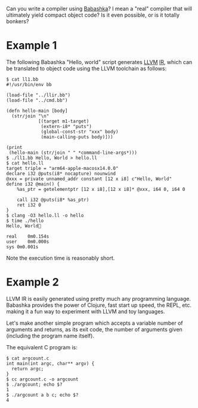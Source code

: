 Can you write a compiler using [Babashka](https://babashka.org/)?  I
mean a "real" compiler that will ultimately yield compact object code?
Is it even possible, or is it totally bonkers?

# Example 1


The following Babashka "Hello, world" script generates
[LLVM](https://llvm.org/)
[IR](https://en.wikipedia.org/wiki/Intermediate_representation), which
can be translated to object code using the LLVM toolchain as follows:



    $ cat ll1.bb
    #!/usr/bin/env bb
    
    (load-file "../llir.bb")
    (load-file "../cmd.bb")
    
    (defn hello-main [body]
      (str/join "\n"
                [(target m1-target)
                 (extern-i8* "puts")
                 (global-const-str "xxx" body)
                 (main-calling-puts body)]))
    
    (print
     (hello-main (str/join " " *command-line-args*)))
    $ ./ll1.bb Hello, World > hello.ll
    $ cat hello.ll
    target triple = "arm64-apple-macosx14.0.0"
    declare i32 @puts(i8* nocapture) nounwind
    @xxx = private unnamed_addr constant [12 x i8] c"Hello, World"
    define i32 @main() {
        %as_ptr = getelementptr [12 x i8],[12 x i8]* @xxx, i64 0, i64 0
    
        call i32 @puts(i8* %as_ptr)
        ret i32 0
    }
    $ clang -O3 hello.ll -o hello
    $ time ./hello
    Hello, World
    
    real	0m0.154s
    user	0m0.000s
    sys	0m0.001s

Note the execution time is reasonably short.


# Example 2

LLVM IR is easily
generated using pretty much any programming language. Babashka
provides the power of Clojure, fast start up speed, the REPL, etc.
making it a fun way to experiment with LLVM and toy languages.

Let's make another simple program which accepts a variable number
of arguments and returns, as its exit code, the number of arguments
given (including the program name itself).

The equivalent C program is:



    $ cat argcount.c
    int main(int argc, char** argv) {
      return argc;
    }
    $ cc argcount.c -o argcount
    $ ./argcount; echo $?
    1
    $ ./argcount a b c; echo $?
    4
